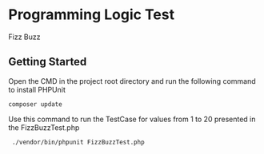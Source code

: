 # Programming Logic Test
Fizz Buzz
## Getting Started

Open the CMD in the project root directory and run the following command to install PHPUnit

```
composer update
```

Use this command to run the TestCase for values from 1 to 20 presented in the FizzBuzzTest.php

```
 ./vendor/bin/phpunit FizzBuzzTest.php
 ```

